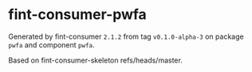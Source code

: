 # fint-consumer-pwfa

Generated by fint-consumer `2.1.2` from tag `v0.1.0-alpha-3` on package `pwfa` and component `pwfa`.

Based on fint-consumer-skeleton refs/heads/master.
